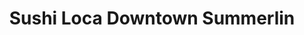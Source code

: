 ---
layout: place
title: "Sushi Loca Downtown Summerlin"
permalink: /nevada/las-vegas/sushi-loca-downtown-summerlin.html
stateAbbr: NV
stateName: Nevada
cityName: Las Vegas
place_id: ChIJIxIGqf--yIARnU6gdtUBshg
photos:
  - name: >-
      places/ChIJIxIGqf--yIARnU6gdtUBshg/photos/AeeoHcKHabtBXnLahZ-6Lt3almQ2h1knd7EHn7XpKWc-0Gt2YKUUpM2jLpyfFgXOiWWTdwlPmzlgZeTkO1XADeesx0QFd4LCKAbJu1pacFCVzz0gMNJ5-fG-TUfXqcpKSrzc3zjw0NRnCWezluCGqHADfGpfinmWJa96dmj8RY6gqwY5lFWAVuGB-nZx3E3iDn5lQr6yg0Nw6Wdlqp6reo6P1aXosrPyjs7HhIYFVDrWIxKCB1w-6PELZSYH4_hdegNX2oWwAI3xdBUn7o6OkBrA43o7w7GnOGlnrdyGIyb8Qchybw
    widthPx: 3264
    heightPx: 1836
    authorAttributions:
      - displayName: Sushi Loca Downtown Summerlin
        uri: https://maps.google.com/maps/contrib/109217060412717244306
        photoUri: >-
          https://lh3.googleusercontent.com/a-/ALV-UjVmT7Uo7flx_dT9a0oW40t8lGJSnBs0VP8UlbD97HUt4LZICGoh=s100-p-k-no-mo
    flagContentUri: >-
      https://www.google.com/local/imagery/report/?cb_client=maps_api_places.places_api&image_key=!1e10!2sAF1QipNjPE2NKtJMaVNiB1uM-fLZ5WGaxwU-1cSOwsYM&hl=en-US
    googleMapsUri: >-
      https://www.google.com/maps/place//data=!3m4!1e2!3m2!1sAF1QipNjPE2NKtJMaVNiB1uM-fLZ5WGaxwU-1cSOwsYM!2e10!4m2!3m1!1s0x80c8beffa9061223:0x18b201d576a04e9d
  - name: >-
      places/ChIJIxIGqf--yIARnU6gdtUBshg/photos/AeeoHcIC5_otWvpGheTbfPwtJY-rzqYqss1KPrezlV_c30Una_p-BYzcceXjai9WNVh_ZGGxr1z-Rw8lwbxpYARijqon1c4rL4Q1ns-1Za5PoKF2KiWwpf8n5J8rKSgy7-GE3YHlOJjE_XRY30NKZdtuG8TwADMnH_B8Px6GCcVtuLyQhSMxKCwD_EAqbstnHlbBkXM06rYsSxTCWklZC9OE-jZvu4R9W6VoiKMJPM2jB1LECXzj0yEcuQQpZDEgkq8HArOqNLohlLkZpo4HS-8zInfNk6RNfklz7COkIxfu-fM_gg
    widthPx: 3977
    heightPx: 2655
    authorAttributions:
      - displayName: Sushi Loca Downtown Summerlin
        uri: https://maps.google.com/maps/contrib/109217060412717244306
        photoUri: >-
          https://lh3.googleusercontent.com/a-/ALV-UjVmT7Uo7flx_dT9a0oW40t8lGJSnBs0VP8UlbD97HUt4LZICGoh=s100-p-k-no-mo
    flagContentUri: >-
      https://www.google.com/local/imagery/report/?cb_client=maps_api_places.places_api&image_key=!1e10!2sAF1QipMGnHURqD_rQ-tOQy6u0NlmIXq58EodEk6162pH&hl=en-US
    googleMapsUri: >-
      https://www.google.com/maps/place//data=!3m4!1e2!3m2!1sAF1QipMGnHURqD_rQ-tOQy6u0NlmIXq58EodEk6162pH!2e10!4m2!3m1!1s0x80c8beffa9061223:0x18b201d576a04e9d
  - name: >-
      places/ChIJIxIGqf--yIARnU6gdtUBshg/photos/AeeoHcIXkVoG-BI-7XQZpAADdO8oXQSiGPRdj_WtS8daPM1GDUg8qAHQvY6wk8jfWldsRE82fCwoL-4GmJ9Lx0KQ7Jq9ZsY1kWodiYnZIv_uwodFYqsPJiSkkHwvFkFtzHM9LCgBKdrccIVfv3FlxbSPeMKqVv-gvi2qEQkSZaBoVNbupeJMw_gGg3IxWIzbRiuSoFW6PNmyUdnGI5SFpiEnlnikrLDxaFSAW3DG9_JOBlKRdxCRX5ozwDLrjeFWjYhlQ555cuRjJJf1CwdxS_2yFruydTyjvLuFsYWdejf8rxlxpAvVJ42Su1-yIHPAndh8ZRaslo2gzNMppOgacKltKSQdqhEX_BusOdVYL9kyJg3IJgfaDLdT0_oc6yW3r-IGGNWNbYiYNB5Ip2yBgAn3XNHGuEnlJvcmZbDgmWdVcVJ15hOo
    widthPx: 3024
    heightPx: 4032
    authorAttributions:
      - displayName: L M
        uri: https://maps.google.com/maps/contrib/113586416800723003502
        photoUri: >-
          https://lh3.googleusercontent.com/a/ACg8ocKwMrC0qOcwMwcdhIqTiQbMxrXHLRlGXJxHPk43MdoyT27FEg=s100-p-k-no-mo
    flagContentUri: >-
      https://www.google.com/local/imagery/report/?cb_client=maps_api_places.places_api&image_key=!1e10!2sCIHM0ogKEICAgMDAie7T4wE&hl=en-US
    googleMapsUri: >-
      https://www.google.com/maps/place//data=!3m4!1e2!3m2!1sCIHM0ogKEICAgMDAie7T4wE!2e10!4m2!3m1!1s0x80c8beffa9061223:0x18b201d576a04e9d
  - name: >-
      places/ChIJIxIGqf--yIARnU6gdtUBshg/photos/AeeoHcJSp6WhYDxMmZZQWF6Gx2RlHyxkTMcFKkwuY8AALs3NVmXbRRuE9GXFKOMyHyVpvRSuvloLfumvujK_9rDMy3d7jzBGg-B9PThGDaTt9saGuLWgZkE30gomC394pi3CLqbTxKp5Yy16-ybwmPCiEQe6Oh6hj6SBJJMcdw_0SKk_71WNGJMYH8zKw039KALodZlMQA9CEp_D0P5xgBrhujKCEVcrGbgbBEj6BB8CkC4D7bUIuRvPi1rSrwmqkwlYJOPjFlhug3LyqKGGriUBMBa0SFxOvk2DlGxwB2mXNVxxtCH_SvyrWxM_WlxbjhsTH778DcpAg0oKCkEF60IqQvaQtwtahuKGpISljpiCPZqReT6dWuborw_ngu9MUEGOHJIxjoL2Gz3c_9hM54PgDUHGkQIt2hcGm9DPNLYOovM
    widthPx: 4032
    heightPx: 3024
    authorAttributions:
      - displayName: Rae Pressley
        uri: https://maps.google.com/maps/contrib/103376227448871342078
        photoUri: >-
          https://lh3.googleusercontent.com/a-/ALV-UjUAu0tgW_8ZrOLDrelmsOInZYI9kabR7rCsqfvXdMjC_2zMf6BFPw=s100-p-k-no-mo
    flagContentUri: >-
      https://www.google.com/local/imagery/report/?cb_client=maps_api_places.places_api&image_key=!1e10!2sCIHM0ogKEICAgICFzq3LeA&hl=en-US
    googleMapsUri: >-
      https://www.google.com/maps/place//data=!3m4!1e2!3m2!1sCIHM0ogKEICAgICFzq3LeA!2e10!4m2!3m1!1s0x80c8beffa9061223:0x18b201d576a04e9d
  - name: >-
      places/ChIJIxIGqf--yIARnU6gdtUBshg/photos/AeeoHcIeYbae6Y8CGeBMVtkhN1cNrOqKyv43zMJmih6-XoMXM1U7hrYPdPD5nPdkb1OAJu2Pzf-jODauvp1bo7-3iiYkVAYu2MaMwr9LAljDqi8cIDn5HOn70tKk-Ierpnpx6HSJMpzWClxz8Cm-3DB79k4L-18Zw4dOCtxmuUsDYUXTusI_BOXGaU68XEkJRRRsgRsxlyEE723HltleVxP_jPWXp6iWcz3xPm12LiQpaRbhZN43hmuUzt6Ou9h8u1V-6-yji8A7yBYQ_P0ZIYE_9qGjztnFKM7SoyAQD_bUuKM68g
    widthPx: 380
    heightPx: 970
    authorAttributions:
      - displayName: Sushi Loca Downtown Summerlin
        uri: https://maps.google.com/maps/contrib/109217060412717244306
        photoUri: >-
          https://lh3.googleusercontent.com/a-/ALV-UjVmT7Uo7flx_dT9a0oW40t8lGJSnBs0VP8UlbD97HUt4LZICGoh=s100-p-k-no-mo
    flagContentUri: >-
      https://www.google.com/local/imagery/report/?cb_client=maps_api_places.places_api&image_key=!1e10!2sAF1QipOT94vkjARTBX2DmC6dLmKeqCjmxtdE7Roa3UX9&hl=en-US
    googleMapsUri: >-
      https://www.google.com/maps/place//data=!3m4!1e2!3m2!1sAF1QipOT94vkjARTBX2DmC6dLmKeqCjmxtdE7Roa3UX9!2e10!4m2!3m1!1s0x80c8beffa9061223:0x18b201d576a04e9d
  - name: >-
      places/ChIJIxIGqf--yIARnU6gdtUBshg/photos/AeeoHcLemji_pGEMTBf_Nq2Ds92pUbEFjTKBGtbeq3OYlLXIvcqntxB1XdJotAhRWQbWaAZB6KSm71UZWY8_gatwa77CwtVe7dEGHrpQPXN2YQXfub80dOASdnxUiQ2Eh0dhg_wVQWZH6lX8Y2LGYpk7LsW70NFITDposK5uSI3bfnr0Tp0yc5Z6T0wXgZuapkTjjNKqD21z1Zketvr_iVvEnQ89rPEu3OV54WoLU3S8uCiwBTYvO6WBVn3-wBBpLSCkt8Cw00ndYlUYk_NJ4cfnhndyo7iOfNpX6yxpTBlm_0NW-XuyBQiP38RCM3caGmoN8IlFEQYWz93jqNrReLqvv5zi9CsPhMLssBNDuYr2NeE8tj1wdHB_n-KGE_z_qFd02DAkZfgzP5V4ioPgTm6LjK1DinNRuZL3lThS-Ce3--6wKw
    widthPx: 4032
    heightPx: 2268
    authorAttributions:
      - displayName: Jennifer Thomas
        uri: https://maps.google.com/maps/contrib/104355609755710141854
        photoUri: >-
          https://lh3.googleusercontent.com/a-/ALV-UjXM1cN_c1R0u1tPKF4S_4RLVKBuqKBUVMC1irC0Lknrp52ZI0pH8g=s100-p-k-no-mo
    flagContentUri: >-
      https://www.google.com/local/imagery/report/?cb_client=maps_api_places.places_api&image_key=!1e10!2sCIHM0ogKEICAgICT-fPxfQ&hl=en-US
    googleMapsUri: >-
      https://www.google.com/maps/place//data=!3m4!1e2!3m2!1sCIHM0ogKEICAgICT-fPxfQ!2e10!4m2!3m1!1s0x80c8beffa9061223:0x18b201d576a04e9d
  - name: >-
      places/ChIJIxIGqf--yIARnU6gdtUBshg/photos/AeeoHcKgFVHq8mlWs5n9LjcD2vUa7ZQXXumjIhOM4q_LjKoYyqcyj5Zby7PIiAH-TV6GxqLr-47jZBlVaWdL6gzrIkC4LYytKkvrAa9kXqhLoHT6MJtT5wCJ6mh8xkFypbBApnr61tP8Bn1TZRnZugXcyrgLPoTdlliUeprzaMFUg5F1xYk0zO-QMC3aPNpaFt8InFzTB99HOP6z57OePmB-tjbqaaVv05F_29LU5RMZc4N5KepA_SCdBpT4f1bP0gsLOM3mOQXhCboslZfUoldui8R3xIKM0dE4bQ-kpu1oZXIEBEWHeY07fK5n8DMp4uFZd4UNLSSYCfddja8VkXA7nWmskWGxZfm9rIfX1u7zvj06x49YqES_mgeXNmFONjbiuyI-1h2UOci0M8n8AJ4-amwiikq-Y-GVStBNXdVcYCwRsGE3
    widthPx: 3024
    heightPx: 4032
    authorAttributions:
      - displayName: Soléil McCants
        uri: https://maps.google.com/maps/contrib/109255186530715023474
        photoUri: >-
          https://lh3.googleusercontent.com/a-/ALV-UjX5pUgLVOPz-pzIxL1_9XzYMQOavKiSz2ZvEHtggF-xmf2qf5ow_w=s100-p-k-no-mo
    flagContentUri: >-
      https://www.google.com/local/imagery/report/?cb_client=maps_api_places.places_api&image_key=!1e10!2sCIHM0ogKEICAgICLgpqaowE&hl=en-US
    googleMapsUri: >-
      https://www.google.com/maps/place//data=!3m4!1e2!3m2!1sCIHM0ogKEICAgICLgpqaowE!2e10!4m2!3m1!1s0x80c8beffa9061223:0x18b201d576a04e9d
  - name: >-
      places/ChIJIxIGqf--yIARnU6gdtUBshg/photos/AeeoHcJzPv-vodbsV5YkoxLtRCrGQeyqyZQqqz8gxjm1w_CA0hRC5uhWVGM44lB_0m8EE6-eKgonOIz_4h-RvORWnB8eihB14hzJTF3BZOGcF-0OR9Vu2xpSHQmV4yX2NSYQ_8T5RXrcpW_lj4AfITftALXUEwsW6yc9na5OTs7enbOEcoqj5lWktDwOux9FUrwIcZG2P5um7I2G-WMIIOS_snVfNXlOqpMh2319hKjVb-U-MX_bRNIqpMN1cq4yt03XKDJ0V61b7OgzcTM2BRXc-azKjni4a5EEMt5VWPjdJtca_Q
    widthPx: 3264
    heightPx: 1836
    authorAttributions:
      - displayName: Sushi Loca Downtown Summerlin
        uri: https://maps.google.com/maps/contrib/109217060412717244306
        photoUri: >-
          https://lh3.googleusercontent.com/a-/ALV-UjVmT7Uo7flx_dT9a0oW40t8lGJSnBs0VP8UlbD97HUt4LZICGoh=s100-p-k-no-mo
    flagContentUri: >-
      https://www.google.com/local/imagery/report/?cb_client=maps_api_places.places_api&image_key=!1e10!2sAF1QipN26-gaheGlt2cDt4xIzICZX_0r70qsx2Gq4Tq_&hl=en-US
    googleMapsUri: >-
      https://www.google.com/maps/place//data=!3m4!1e2!3m2!1sAF1QipN26-gaheGlt2cDt4xIzICZX_0r70qsx2Gq4Tq_!2e10!4m2!3m1!1s0x80c8beffa9061223:0x18b201d576a04e9d
  - name: >-
      places/ChIJIxIGqf--yIARnU6gdtUBshg/photos/AeeoHcLZfZ1BJLS0fAJ8DOxBBCKL9AfImg4oDG4GbwU69EjAydEgD5Y8qa9rGzKlQ5STTF_pWDyPGopsVu5o_QymadD1RMuagLuxFj5q-To55_hvUXz9yCdcAvzPmz99ZvEC0b7MQdHSP6MnE0bVk7mwASqUHOMpaOa9HiC70RMcWTZ5tEtLU6L7wYFiY_YDS6_ML6A3dsIWWQQVI1xnmuzEBf5YayTErsxb3RMdVAyA7vUOg2syaWihTyohf0_0wRHa-132c0e56Q7EVOgjpGIJxsiwBIU6x6M3hjyxM3HNltzMEqYrxCPJwlVzrK0M7YRbBmBazsM57UfR6LLr5mAQGupOWsKBxI1AOL1Qxzypfu1X-U0_lzCJkZxjk6Tg_pAwLf20lUk8AjhVRdwTRNVDffSgQ6oC2Uc_jsNIh7uxuLxBXw
    widthPx: 4032
    heightPx: 3024
    authorAttributions:
      - displayName: Rena Levy-Global Real Estate Investments
        uri: https://maps.google.com/maps/contrib/101209535685942955905
        photoUri: >-
          https://lh3.googleusercontent.com/a-/ALV-UjVGwRXXNERYbxb2KkTmXr4p95Cs6Tky9ELaI099PX1lmzRi31H8YA=s100-p-k-no-mo
    flagContentUri: >-
      https://www.google.com/local/imagery/report/?cb_client=maps_api_places.places_api&image_key=!1e10!2sCIHM0ogKEICAgICeyP-UIw&hl=en-US
    googleMapsUri: >-
      https://www.google.com/maps/place//data=!3m4!1e2!3m2!1sCIHM0ogKEICAgICeyP-UIw!2e10!4m2!3m1!1s0x80c8beffa9061223:0x18b201d576a04e9d
  - name: >-
      places/ChIJIxIGqf--yIARnU6gdtUBshg/photos/AeeoHcIeS5LzCRZRs8taCmuezRpzMdh3_sRN5i09sUj2uQXJL3CCALVmVmvA3PN9NKX9La83bO88diwqVfiGu7ZlU-cMfpdTFn7GAB8oC8wMvzHZBUEJR8WyPQAVolDU_E5QdRaLR7dGKT1vUW2ttkRchqbf8e5bYmOazoi-RsI7c7la6qubkTMncvzL3DrvgwOn9nYoSi2wWxXFz6Ejn7LMxxlIAq9CIjayqVqqCMyVxuj6wZAouXNf2XPjCZ5b1UuUTeSmvksNJ8FZGRzHKg69w_qjK_M0ZXmDoc60e2R-L2ZFrBAu8EsQpEyLONSH11NEXkHsi2Xff17-s7S_C6stczMhtEoBd9ioQdQnD9WeVkIc4wdP-5Ht9nHAzqHGeU536f-bk2-MZaiZPvUSq8yMW0YTddPUwsgMb2icY3O05rzcL_RB
    widthPx: 3072
    heightPx: 4080
    authorAttributions:
      - displayName: David Sparks
        uri: https://maps.google.com/maps/contrib/111936917412657197984
        photoUri: >-
          https://lh3.googleusercontent.com/a-/ALV-UjVlyVPRyTwQ1AOaE_hb0B36T-B805WTYv7HrYXbOYHq2zDFZTQ=s100-p-k-no-mo
    flagContentUri: >-
      https://www.google.com/local/imagery/report/?cb_client=maps_api_places.places_api&image_key=!1e10!2sCIHM0ogKEICAgIDx-cfqxwE&hl=en-US
    googleMapsUri: >-
      https://www.google.com/maps/place//data=!3m4!1e2!3m2!1sCIHM0ogKEICAgIDx-cfqxwE!2e10!4m2!3m1!1s0x80c8beffa9061223:0x18b201d576a04e9d
address: Downtown Summerlin, 10965 Lavender Hill Dr, Las Vegas, NV 89135, USA
street: Downtown Summerlin, 10965 Lavender Hill Dr
city: Las Vegas
state: NV
zip: '89135'
country: USA
neighborhood: Summerlin
latitude: '36.144929'
longitude: '-115.332954'
accessibility_options:
  wheelchairAccessibleParking: true
  wheelchairAccessibleEntrance: true
  wheelchairAccessibleRestroom: true
  wheelchairAccessibleSeating: true
business_status: OPERATIONAL
name: Sushi Loca Downtown Summerlin
google_maps_links:
  directionsUri: >-
    https://www.google.com/maps/dir//''/data=!4m7!4m6!1m1!4e2!1m2!1m1!1s0x80c8beffa9061223:0x18b201d576a04e9d!3e0
  placeUri: https://maps.google.com/?cid=1779486819094646429
  writeAReviewUri: >-
    https://www.google.com/maps/place//data=!4m3!3m2!1s0x80c8beffa9061223:0x18b201d576a04e9d!12e1
  reviewsUri: >-
    https://www.google.com/maps/place//data=!4m4!3m3!1s0x80c8beffa9061223:0x18b201d576a04e9d!9m1!1b1
  photosUri: >-
    https://www.google.com/maps/place//data=!4m3!3m2!1s0x80c8beffa9061223:0x18b201d576a04e9d!10e5
primary_type: Japanese Restaurant
opening_hours:
  regular: null
  current: null
secondary_opening_hours:
  regular:
    weekdayDescriptions: null
    type: null
  current:
    weekdayDescriptions: null
    type: null
phone: (702) 432-5622
price_level: PRICE_LEVEL_MODERATE
price_range: null
rating: '3.9'
rating_count: 383
website: https://www.sushiloca.online/
description: null
reviews: null
parking_options: null
payment_options: null
allow_dogs: null
curbside_pickup: null
delivery: null
dine_in: null
good_for_children: null
good_for_groups: null
good_for_sports: null
live_music: null
menu_for_children: null
outdoor_seating: null
reservable: null
restroom: null
serves_beer: null
serves_breakfast: null
serves_brunch: null
serves_cocktails: null
serves_coffee: null
serves_dinner: null
serves_dessert: null
serves_lunch: null
serves_vegetarian_food: null
serves_wine: null
takeout: null

---
